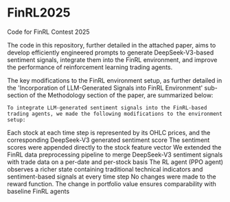 # FinRL2025
Code for FinRL Contest 2025

The code in this repository, further detailed in the attached paper, aims to develop efficiently engineered prompts to generate DeepSeek-V3-based sentiment signals, integrate them into the FinRL environment, and improve the performance of reinforcement learning trading agents.

The key modifications to the FinRL environment setup, as further detailed in the 'Incorporation of LLM-Generated Signals into FinRL Environment' sub-section of the Methodology section of the paper, are summarized below:

	To integrate LLM-generated sentiment signals into the FinRL-based trading agents, we made the following modifications to the environment setup:

  Each stock at each time step is represented by its OHLC prices, and the corresponding DeepSeek-V3 generated sentiment score
  The sentiment scores were appended directly to the stock feature vector
  We extended the FinRL data preprocessing pipeline to merge DeepSeek-V3 sentiment signals with trade data on a per-date and per-stock basis
  The RL  agent (PPO agent) observes a richer state containing traditional technical indicators and sentiment-based signals at every time step
  No changes were made to the reward function. The change in portfolio value ensures comparability with baseline FinRL agents
